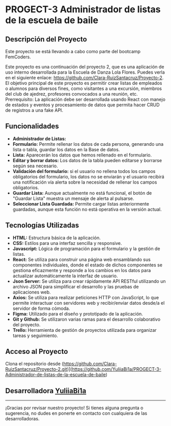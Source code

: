 # PROGECT-3 Administrador de listas de la escuela de baile
## Descripción del Proyecto 
Este proyecto se está llevando a cabo como parte del bootcamp FemCoders.

Este proyecto es una continuación del proyecto 2, que es una aplicación de uso interno desarrollada para la Escuela de Danza Lola Flores.  Puedes verla en el siguiente enlace: https://github.com/Clara-RuizSantacruz/Proyecto-2. 
El objetivo principal de este proyecto es permitir crear listas de empleados o alumnos para diversos fines, como visitantes a una excursión, miembros del club de ajedrez, profesores convocados a una reunión, etc.
Prerrequisito: La aplicación debe ser desarrollada usando React con manejo de estados y eventos y procesamiento de datos que permita hacer CRUD de registros a una fake API.

## Funcionalidades

- **Administrador de Listas:**
- **Formulario:** Permite rellenar los datos de cada persona, generando una lista o tabla, guardar los datos en la Base de datos.
- **Lista:** Aparecerán los datos que hemos rellenado en el formulario.
- **Editar y borrar datos:** Los datos de la tabla pueden editarse y borrarse según sea necesario.
- **Validación del formulario:** si el usuario no rellena todos los campos obligatorios del formulario, los datos no se enviarán y el usuario recibirá una notificación vía alerta sobre la necesidad de rellenar los campos obligatorios. 
- **Guardar Lista:** Aunque actualmente no está funcional, el botón de "Guardar Lista" muestra un mensaje de alerta al pulsarse.
- **Seleccionar Lista Guardada:** Permite cargar listas anteriormente guardadas, aunque esta función no está operativa en la versión actual.

## Tecnologías Utilizadas

- **HTML:** Estructura básica de la aplicación.
- **CSS:** Estilos para una interfaz sencilla y responsive.
- **Javascript:** Lógica de programación para el formulario y la gestión de listas.
- **React:** Se utiliza para construir una página web ensamblando sus componentes individuales, donde el estado de dichos componentes se gestiona eficazmente y responde a los cambios en los datos para actualizar automáticamente la interfaz de usuario.
- **Json Server:** Se utiliza para crear rápidamente API RESTful utilizando un archivo JSON para simplificar el desarrollo y las pruebas de aplicaciones web.
- **Axios:** Se utiliza para realizar peticiones HTTP con JavaScript, lo que permite interactuar con servidores web y recibir/enviar datos desde/a el servidor de forma cómoda.
- **Figma:** Utilizado para el diseño y prototipado de la aplicación.
- **Git y Github:** Se utilizaron varias ramas para el desarrollo colaborativo del proyecto.
- **Trello:** Herramienta de gestión de proyectos utilizada para organizar tareas y seguimiento.

## Acceso al Proyecto
Clona el repositorio desde (https://github.com/Clara-RuizSantacruz/Proyecto-2.git)](https://github.com/YuliiaBi1a/PROGECT-3-Administrador-de-listas-de-la-escuela-de-baile)

## Desarrolladora [YuliiaBi1a](https://github.com/YuliiaBi1a)


---

¡Gracias por revisar nuestro proyecto! Si tienes alguna pregunta o sugerencia, no dudes en ponerte en contacto con cualquiera de las desarrolladoras.
